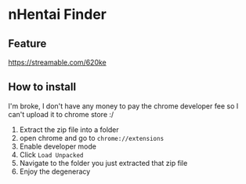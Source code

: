 # nHentai Finder
## Feature
https://streamable.com/620ke

## How to install
I'm broke, I don't have any money to pay the chrome developer fee so I can't upload it to chrome store :/
1) Extract the zip file into a folder
2) open chrome and go to `chrome://extensions`
3) Enable developer mode
4) Click `Load Unpacked`
5) Navigate to the folder you just extracted that zip file
6) Enjoy the degeneracy